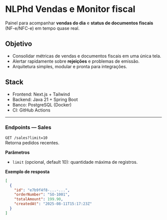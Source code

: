 # NLPhd Vendas e Monitor fiscal

Painel para acompanhar **vendas do dia** e **status de documentos fiscais** (NF-e/NFC-e) em tempo quase real.

## Objetivo
- Consolidar métricas de vendas e documentos fiscais em uma única tela.
- Alertar rapidamente sobre **rejeições** e problemas de emissão.
- Arquitetura simples, modular e pronta para integrações.

## Stack
- Frontend: Next.js + Tailwind
- Backend: Java 21 + Spring Boot
- Banco: PostgreSQL (Docker)
- CI: GitHub Actions

----

### Endpoints — Sales
`GET /sales?limit=10`  
Retorna pedidos recentes.

**Parâmetros**
- `limit` (opcional, default 10): quantidade máxima de registros.

**Exemplo de resposta**
```json
[
  {
    "id": "e7b9f4f8-...-...",
    "orderNumber": "SO-1001",
    "totalAmount": 199.90,
    "createdAt": "2025-08-11T15:17:23Z"
  }
]

